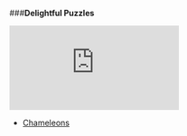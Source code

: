 ###**Delightful Puzzles**

![equation](http://latex.codecogs.com/gif.latex?1%2Bsin%28mc%5E2%29%0D%0A)

+ [Chameleons](https://github.com/phonism/Puzzles/blob/master/Delightful%20Puzzles/Chameleons.md)
